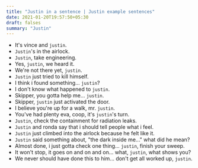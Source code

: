 ```yaml
---
title: "Justin in a sentence | Justin example sentences"
date: 2021-01-20T19:57:50+05:30
draft: falses
summary: "Justin"
---
```

- It's vince and `justin`.
- `Justin`'s in the airlock.
- `Justin`, take engineering.
- Yes, `justin`, we heard it.
- We're not there yet, `justin`.
- `Justin` just tried to kill himself.
- I think i found something... `justin`?
- I don't know what happened to `justin`.
- Skipper, you gotta help me... `justin`.
- Skipper, `justin` just activated the door.
- I believe you're up for a walk, mr. `justin`.
- You've had plenty eva, coop, it's `justin`'s turn.
- `Justin`, check the containment for radiation leaks.
- `Justin` and ronda say that i should tell people what i feel.
- `Justin` just climbed into the airlock because he felt like it.
- `Justin` said something about, "the dark inside me..." what did he mean?
- Almost done, i just gotta check one thing... `justin`, finish your sweep.
- It won't stop, it goes on and on and on... what, `justin`, what shows you?
- We never should have done this to him... don't get all worked up, `justin`.
                 
